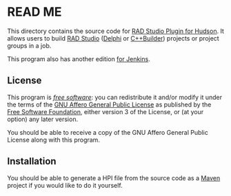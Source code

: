 # READ ME

This directory contains the source code for [RAD Studio Plugin for Hudson][].
It allows users to build [RAD Studio][] ([Delphi][] or [C++Builder][])
projects or project groups in a job.

This program also has another edition [for Jenkins][].

[RAD Studio Plugin for Hudson]: <http://kazssym.bitbucket.org/hudson-bds-plugin/>
[RAD Studio]: <http://www.embarcadero.com/products/rad-studio>
[Delphi]: <http://www.embarcadero.com/products/delphi>
[C++Builder]: <http://www.embarcadero.com/products/cbuilder>
[For Jenkins]: <https://bitbucket.org/kazssym/jenkins-bds-plugin>

## License

This program is *[free software][]*: you can redistribute it and/or modify it
under the terms of the [GNU Affero General Public License][] as published by
the [Free Software Foundation][], either version 3 of the License, or (at your
option) any later version.

You should be able to receive a copy of the GNU Affero General Public License
along with this program.

[free software]: <http://www.gnu.org/philosophy/free-sw.html>
                 "What is free software?"
[GNU Affero General Public License]: <http://www.gnu.org/licenses/agpl.html>
[Free Software Foundation]: <http://www.fsf.org/>

## Installation

You should be able to generate a HPI file from the source code as a [Maven][]
project if you would like to do it yourself.

[Maven]: <http://maven.apache.org/>
